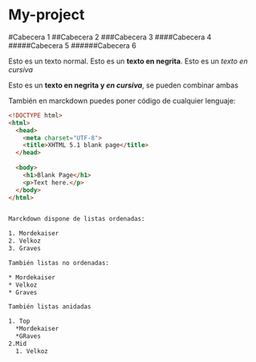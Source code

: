 # My-project

#Cabecera 1
##Cabecera 2
###Cabecera 3
####Cabecera 4
#####Cabecera 5
######Cabecera 6
  
  Esto es un texto normal. Esto es un **texto en negrita**. Esto es un *texto en cursiva* 
  
  Esto es un **texto en negrita y _en cursiva_**, se pueden combinar ambas
  
  También en marckdown puedes poner código de cualquier lenguaje:
  
  ```html
  <!DOCTYPE html>
  <html>
    <head>
      <meta charset="UTF-8">
      <title>XHTML 5.1 blank page</title>
    </head>
    
    <body>
      <h1>Blank Page</h1>
      <p>Text here.</p>
    </body>
  </html>
  
  
  Marckdown dispone de listas ordenadas:
  
  1. Mordekaiser
  2. Velkoz
  3. Graves
  
  También listas no ordenadas:
  
  * Mordekaiser
  * Velkoz
  * Graves
  
  También listas anidadas
  
  1. Top
    *Mordekaiser
    *GRaves
  2.Mid
    1. Velkoz
